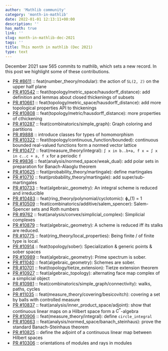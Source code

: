 ```yaml
---
author: 'Mathlib community'
category: 'month-in-mathlib'
date: 2022-01-01 12:13:11+00:00
description: ''
has_math: true
link: ''
slug: month-in-mathlib-dec-2021
tags: ''
title: This month in mathlib (Dec 2021)
type: text
---
```


December 2021 saw 565 commits to mathlib, which sets a new record.
In this post we highlight some of these contributions.

* [PR #8611](https://github.com/leanprover-community/mathlib/pull/8611) :: feat(number_theory/modular): the action of `SL(2, ℤ)` on the upper half plane
* [PR #10542](https://github.com/leanprover-community/mathlib/pull/10542) :: feat(topology/metric_space/hausdorff_distance): add definition and lemmas about closed thickenings of subsets
* [PR #10661](https://github.com/leanprover-community/mathlib/pull/10661) :: feat(topology/metric_space/hausdorff_distance): add more topological properties API to thickenings
* [PR #10808](https://github.com/leanprover-community/mathlib/pull/10808) :: feat(topology/metric/hausdorff_distance): more properties of cthickening
* [PR #10287](https://github.com/leanprover-community/mathlib/pull/10287) :: feat(combinatorics/simple_graph): Graph coloring and partitions
* [PR #9888](https://github.com/leanprover-community/mathlib/pull/9888) :: introduce classes for types of homomorphism
* [PR #10322](https://github.com/leanprover-community/mathlib/pull/10322) :: feat(topology/continuous_function/bounded): continuous bounded real-valued functions form a normed vector lattice
* [PR #10477](https://github.com/leanprover-community/mathlib/pull/10477) :: feat(measure_theory/integral): `∫ x in b..b+a, f x = ∫ x in c..c + a, f x` for a periodic `f`
* [PR #9836](https://github.com/leanprover-community/mathlib/pull/9836) :: feat(analysis/normed_space/weak_dual): add polar sets in preparation for Banach-Alaoglu theorem
* [PR #10625](https://github.com/leanprover-community/mathlib/pull/10625) :: feat(probability_theory/martingale): define martingales
* [PR #10710](https://github.com/leanprover-community/mathlib/pull/10710) :: feat(probability_theory/martingale): add super/sub-martingales
* [PR #10733](https://github.com/leanprover-community/mathlib/pull/10733) :: feat(algebraic_geometry): An integral scheme is reduced and irreducible
* [PR #10483](https://github.com/leanprover-community/mathlib/pull/10483) :: feat(ring_theory/polynomial/cyclotomic): ɸₙ(1) = 1
* [PR #10509](https://github.com/leanprover-community/mathlib/pull/10509) :: feat(combinatorics/additive/salem_spencer): Salem-Spencer sets and Roth numbers
* [PR #9762](https://github.com/leanprover-community/mathlib/pull/9762) :: feat(analysis/convex/simplicial_complex): Simplicial complexes
* [PR #10879](https://github.com/leanprover-community/mathlib/pull/10879) :: feat(algebraic_geometry): A scheme is reduced iff its stalks are reduced.
* [PR #10775](https://github.com/leanprover-community/mathlib/pull/10775) :: feat(ring_theory/local_properties): Being finite / of finite type is local.
* [PR #10914](https://github.com/leanprover-community/mathlib/pull/10914) :: feat(topology/sober): Specialization & generic points & sober spaces
* [PR #10989](https://github.com/leanprover-community/mathlib/pull/10989) :: feat(algebraic_geometry): Prime spectrum is sober.
* [PR #11040](https://github.com/leanprover-community/mathlib/pull/11040) :: feat(algebraic_geometry): Schemes are sober.
* [PR #10701](https://github.com/leanprover-community/mathlib/pull/10701) :: feat(topology/tietze_extension): Tietze extension theorem
* [PR #10927](https://github.com/leanprover-community/mathlib/pull/10927) :: feat(algebraic_topology): alternating face map complex of a simplicial object
* [PR #10981](https://github.com/leanprover-community/mathlib/pull/10981) :: feat(combinatorics/simple_graph/connectivity): walks, paths, cycles
* [PR #11035](https://github.com/leanprover-community/mathlib/pull/11035) :: feat(measure_theory/covering/besicovitch): covering a set by balls with controlled measure
* [PR #10837](https://github.com/leanprover-community/mathlib/pull/10837) :: feat(analysis/inner_product_space/adjoint): show that continuous linear maps on a Hilbert space form a $C^\ast$-algebra
* [PR #10906](https://github.com/leanprover-community/mathlib/pull/10906) :: feat(measure_theory/integral): define `circle_integral`
* [PR #10663](https://github.com/leanprover-community/mathlib/pull/10663) :: feat(analysis/normed_space/banach_steinhaus): prove the standard Banach-Steinhaus theorem
* [PR #10825](https://github.com/leanprover-community/mathlib/pull/10825) :: define the adjoint of a continuous linear map between Hilbert spaces
* [PR #10306](https://github.com/leanprover-community/mathlib/pull/10306) :: orientations of modules and rays in modules

